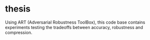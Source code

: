 # thesis
Using ART (Adversarial Robustness ToolBox),  this code base contains experiments testing the tradeoffs between accuracy, robustness and compression.
